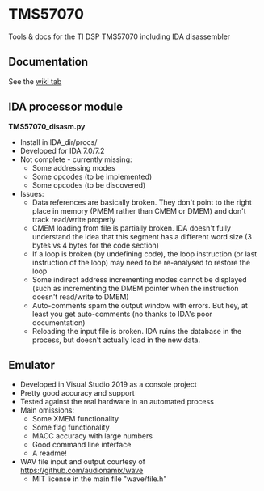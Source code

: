 # TMS57070
Tools &amp; docs for the TI DSP TMS57070 including IDA disassembler

## Documentation
See the [wiki tab](https://github.com/Prehistoricman/TMS57070/wiki)


## IDA processor module
**TMS57070_disasm.py**
  * Install in IDA_dir/procs/
  * Developed for IDA 7.0/7.2
  * Not complete - currently missing:
    * Some addressing modes
    * Some opcodes (to be implemented)
    * Some opcodes (to be discovered)
  * Issues:
    * Data references are basically broken. They don't point to the right place in memory (PMEM rather than CMEM or DMEM) and don't track read/write properly
    * CMEM loading from file is partially broken. IDA doesn't fully understand the idea that this segment has a different word size (3 bytes vs 4 bytes for the code section)
    * If a loop is broken (by undefining code), the loop instruction (or last instruction of the loop) may need to be re-analysed to restore the loop
    * Some indirect address incrementing modes cannot be displayed (such as incrementing the DMEM pointer when the instruction doesn't read/write to DMEM)
    * Auto-comments spam the output window with errors. But hey, at least you get auto-comments (no thanks to IDA's poor documentation)
    * Reloading the input file is broken. IDA ruins the database in the process, but doesn't actually load in the new data.

## Emulator
* Developed in Visual Studio 2019 as a console project
* Pretty good accuracy and support
* Tested against the real hardware in an automated process
* Main omissions:
  * Some XMEM functionality
  * Some flag functionality
  * MACC accuracy with large numbers
  * Good command line interface
  * A readme!
* WAV file input and output courtesy of https://github.com/audionamix/wave
  * MIT license in the main file "wave/file.h"
